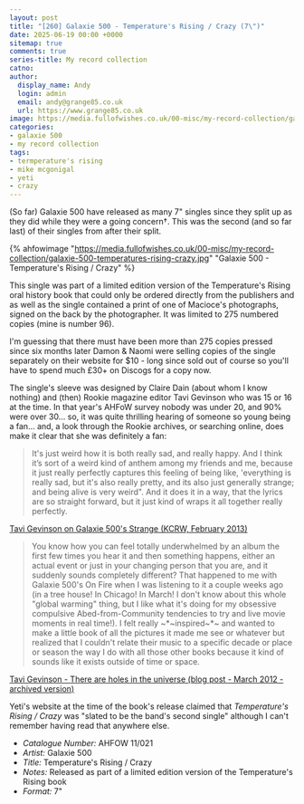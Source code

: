```yaml
---
layout: post
title: "[260] Galaxie 500 - Temperature's Rising / Crazy (7\")"
date: 2025-06-19 00:00 +0000
sitemap: true
comments: true
series-title: My record collection
catno:
author:
  display_name: Andy
  login: admin
  email: andy@grange85.co.uk
  url: https://www.grange85.co.uk
image: https://media.fullofwishes.co.uk/00-misc/my-record-collection/galaxie-500-temperatures-rising-crazy.jpg
categories:
- galaxie 500
- my record collection
tags:
- termperature's rising
- mike mcgonigal
- yeti
- crazy
---
```

(So far) Galaxie 500 have released as many 7" singles since they split up as they did while they were a going concern&dagger;. This was the second (and so far last) of their singles from after their split.

{% ahfowimage "https://media.fullofwishes.co.uk/00-misc/my-record-collection/galaxie-500-temperatures-rising-crazy.jpg" "Galaxie 500 - Temperature's Rising / Crazy" %}

This single was part of a limited edition version of the Temperature's Rising oral history book that could only be ordered directly from the publishers and as well as the single contained a print of one of Macioce's photographs, signed on the back by the photographer. It was limited to 275 numbered copies (mine is number 96).

I'm guessing that there must have been more than 275 copies pressed since six months later Damon & Naomi were selling copies of the single separately on their website for $10 - long since sold out of course so you'll have to spend much £30+ on Discogs for a copy now.

The single's sleeve was designed by Claire Dain (about whom I know nothing) and (then) Rookie magazine editor Tavi Gevinson who was 15 or 16 at the time. In that year's AHFoW survey nobody was under 20, and 90% were over 30... so, it was quite thrilling hearing of someone so young being a fan... and, a look through the Rookie archives, or searching online, does make it clear that she was definitely a fan:

<blockquote>
It's just weird how it is both really sad, and really happy. And I think it’s sort of a weird kind of anthem among my friends and me, because it just really perfectly captures this feeling of being like, 'everything is really sad, but it's also really pretty, and its also just generally strange; and being alive is very weird". And it does it in a way, that the lyrics are so straight forward, but it just kind of wraps it all together really perfectly.
</blockquote>
<p class="caption"><a href="https://www.kcrw.com/music/shows/guest-dj-project/tavi-gevinson">Tavi Gevinson on Galaxie 500's Strange (KCRW, February 2013)</a></p>

<blockquote>
You know how you can feel totally underwhelmed by an album the first few times you hear it and then something happens, either an actual event or just in your changing person that you are, and it suddenly sounds completely different? That happened to me with Galaxie 500's On Fire when I was listening to it a couple weeks ago (in a tree house! In Chicago! In March! I don't know about this whole "global warming" thing, but I like what it's doing for my obsessive compulsive Abed-from-Community tendencies to try and live movie moments in real time!). I felt really ~*~inspired~*~ and wanted to make a little book of all the pictures it made me see or whatever but realized that I couldn't relate their music to a specific decade or place or season the way I do with all those other books because it kind of sounds like it exists outside of time or space.
</blockquote>
<p class="caption"><a href="https://web.archive.org/web/20120526042038/http://www.thestylerookie.com/2012/03/there-are-holes-in-universe.html">Tavi Gevinson - There are holes in the universe (blog post - March 2012 - archived version)</a></p>

Yeti's website at the time of the book's release claimed that _Temperature's Rising / Crazy_ was "slated to be the band's second single" although I can't remember having read that anywhere else.

 - *Catalogue Number:* AHFOW 11/021
 - *Artist:* Galaxie 500
 - *Title:* Temperature's Rising / Crazy
 - *Notes:* Released as part of a limited edition version of the Temperature's Rising book
 - *Format:* 7"

